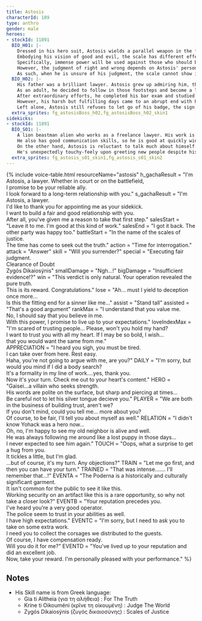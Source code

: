 ```yaml
---
title: Astosis
characterId: 189
type: anthro
gender: male
heroes:
- stockId: 11891
  BIO_H01: |-
    Dressed in his hero suit, Astosis wields a parallel weapon in the form of a staff with scales at the end.
    Embodying his vision of good and evil, the scale has different effects depending on what side it leans to.
    Specifically, immense power will be used against those who should be punished, and strong support will be given to those who should be praised.
    However, the judgment of right and wrong depends on Astosis' personal assessment.
    As such, when he is unsure of his judgment, the scale cannot show its true value.
  BIO_H02: |-
    His father was a brilliant lawyer. Astosis grew up admiring him, the way he always fought for a fair verdict, saving many clients.
    As an adult, he decided to follow in those footsteps and become a lawyer himself.
    After extraordinary efforts, he completed his bar exam and studied under his father, whom he respected the most.
    However, his harsh but fulfilling days came to an abrupt end with his father's suicide.
    Left alone, Astosis still refuses to let go of his badge, the sign of a lawyer. With a firm conviction in his heart, he enters the courtroom.
  extra_sprites: fg_astosisBoss_h02,fg_astosisBoss_h02_skin1
sidekicks:
- stockId: 11891
  BIO_S01: |-
    A lion beastman alien who works as a freelance lawyer. His work is quick and courteous, and he is highly regarded by his clients.
    He also has good communication skills, so he is good at quickly winning the trust of his clients and gaining the information necessary for his defense.
    On the other hand, Astosis is reluctant to talk much about himself.
    He's unexpectedly touchy-feely upon greeting new people despite his withdrawn nature, but there seems to be another reason for this act.
  extra_sprites: fg_astosis_s01_skin1,fg_astosis_s01_skin2
---
```


{% include voice-table.html resourceName="astosis"
h_gachaResult = "I'm Astosis, a lawyer. Whether in court or on the battlefield,<br>I promise to be your reliable ally.<br>I look forward to a long-term relationship with you."
s_gachaResult = "I'm Astosis, a lawyer.<br>I'd like to thank you for appointing me as your sidekick.<br>I want to build a fair and good relationship with you.<br>After all, you've given me a reason to take that first step."
salesStart = "Leave it to me. I'm good at this kind of work."
salesEnd = "I got it back. The other party was happy too."
battleStart = "In the name of the scales of justice.<br>The time has come to seek out the truth."
action = "Time for interrogation."
attack = "Answer"
skill = "Will you surrender?"
special = "Executing fair judgment.<br>Clearance of Doubt<br>Zygós Dikaiosýnis"
smallDamage = "Ngh...!"
bigDamage = "Insufficient evidence!?"
win = "This verdict is only natural. Your operation revealed the pure truth.<br>This is its reward. Congratulations."
lose = "Ah... must I yield to deception once more...<br>Is this the fitting end for a sinner like me..."
assist = "Stand tall"
assisted = "That's a good argument"
rankMax = "I understand that you value me.<br>No, I should say that you believe in me.<br>With this power, I promise to live up to your expectations."
loveIndexMax = "I'm scared of trusting people... Please, won't you hold my hand?<br>I want to trust you with all my heart. If I may be so bold, I wish...<br>that you would want the same from me."  
APPRECIATION = "I heard you sigh, you must be tired.<br>I can take over from here. Rest easy.<br>Haha, you're not going to argue with me, are you?"
DAILY = "I'm sorry, but would you mind if I did a body search?<br>It's a formality in my line of work....yes, thank you.<br>Now it's your turn. Check me out to your heart's content."
HERO = "Gaisei...a villain who seeks strength.<br>His words are polite on the surface, but sharp and piercing at times...<br>Be careful not to let his silver tongue decieve you."
PLAYER = "We are both in the business of building trust, aren't we?<br>If you don't mind, could you tell me... more about you?<br>Of course, to be fair, I'll tell you about myself as well."
RELATION = "I didn't know Yohack was a hero now...<br>Oh, no, I'm happy to see my old neighbor is alive and well.<br>He was always following me around like a lost puppy in those days...<br>I never expected to see him again."
TOUCH = "Oops, what a surprise to get a hug from you.<br>It tickles a little, but I'm glad.<br>...but of course, it's my turn. Any objections?"
TRAIN = "Let me go first, and then you can have your turn."
TRAINED = "That was intense....... I'll remember that...!"
EVENTA = "The Poderna is a historically and culturally significant garment.<br>It isn't common for the public to see it like this.<br>Working security on an artifact like this is a rare opportunity, so why not take a closer look?"
EVENTB = "Your reputation precedes you.<br>I've heard you're a very good operator.<br>The police seem to trust in your abilities as well.<br>I have high expectations."
EVENTC = "I'm sorry, but I need to ask you to take on some extra work.<br>I need you to collect the corsages we distributed to the guests.<br>Of course, I have compensation ready.<br>Will you do it for me?"
EVENTD = "You've lived up to your reputation and did an excellent job.<br>Now, take your reward. I'm personally pleased with your performance."
%}

## Notes

- His Skill name is from Greek language:
  - Gia ti Alítheia (για τη αλήθεια) : For The Truth
  - Kríne ti Oikouméni (κρῖνε τη οἰκουμένη) : Judge The World
  - Zygós Dikaiosýnis (ζυγός δικαιοσύνης) : Scales of Justice
